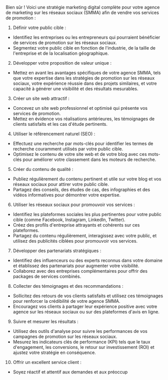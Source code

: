 Bien sûr ! Voici une stratégie marketing digital complète pour votre agence de marketing sur les réseaux sociaux (SMMA) afin de vendre vos services de promotion :

1. Définir votre public cible :
- Identifiez les entreprises ou les entrepreneurs qui pourraient bénéficier de services de promotion sur les réseaux sociaux.
- Segmentez votre public cible en fonction de l'industrie, de la taille de l'entreprise et de la localisation géographique.

2. Développer votre proposition de valeur unique :
- Mettez en avant les avantages spécifiques de votre agence SMMA, tels que votre expertise dans les stratégies de promotion sur les réseaux sociaux, votre expérience réussie dans des projets similaires, et votre capacité à générer une visibilité et des résultats mesurables.

3. Créer un site web attractif :
- Concevez un site web professionnel et optimisé qui présente vos services de promotion.
- Mettez en évidence vos réalisations antérieures, les témoignages de clients satisfaits et les cas d'étude pertinents.

4. Utiliser le référencement naturel (SEO) :
- Effectuez une recherche par mots-clés pour identifier les termes de recherche couramment utilisés par votre public cible.
- Optimisez le contenu de votre site web et de votre blog avec ces mots-clés pour améliorer votre classement dans les moteurs de recherche.

5. Créer du contenu de qualité :
- Publiez régulièrement du contenu pertinent et utile sur votre blog et vos réseaux sociaux pour attirer votre public cible.
- Partagez des conseils, des études de cas, des infographies et des vidéos informatives pour démontrer votre expertise.

6. Utiliser les réseaux sociaux pour promouvoir vos services :
- Identifiez les plateformes sociales les plus pertinentes pour votre public cible (comme Facebook, Instagram, LinkedIn, Twitter).
- Créez des profils d'entreprise attrayants et cohérents sur ces plateformes.
- Partagez du contenu régulièrement, interagissez avec votre public, et utilisez des publicités ciblées pour promouvoir vos services.

7. Développer des partenariats stratégiques :
- Identifiez des influenceurs ou des experts reconnus dans votre domaine et établissez des partenariats pour augmenter votre visibilité.
- Collaborez avec des entreprises complémentaires pour offrir des packages de services combinés.

8. Collecter des témoignages et des recommandations :
- Sollicitez des retours de vos clients satisfaits et utilisez ces témoignages pour renforcer la crédibilité de votre agence SMMA.
- Encouragez vos clients à partager leur expérience positive avec votre agence sur les réseaux sociaux ou sur des plateformes d'avis en ligne.

9. Suivre et mesurer les résultats :
- Utilisez des outils d'analyse pour suivre les performances de vos campagnes de promotion sur les réseaux sociaux.
- Mesurez les indicateurs clés de performance (KPI) tels que le taux d'engagement, les conversions, le retour sur investissement (ROI) et ajustez votre stratégie en conséquence.

10. Offrir un excellent service client :
- Soyez réactif et attentif aux demandes et aux préoccup

